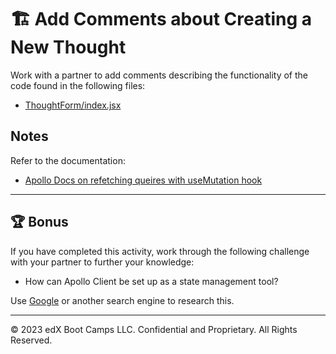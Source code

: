 # 🏗️ Add Comments about Creating a New Thought

 Work with a partner to add comments describing the functionality of the code found in the following files:

* [ThoughtForm/index.jsx](./Unsolved/client/src/components/ThoughtForm/index.jsx)

## Notes

Refer to the documentation:

* [Apollo Docs on refetching queires with useMutation hook](https://www.apollographql.com/docs/react/data/mutations/#refetching-queries)

---

## 🏆 Bonus

If you have completed this activity, work through the following challenge with your partner to further your knowledge:

* How can Apollo Client be set up as a state management tool?

Use [Google](https://www.google.com) or another search engine to research this.

---
© 2023 edX Boot Camps LLC. Confidential and Proprietary. All Rights Reserved.
